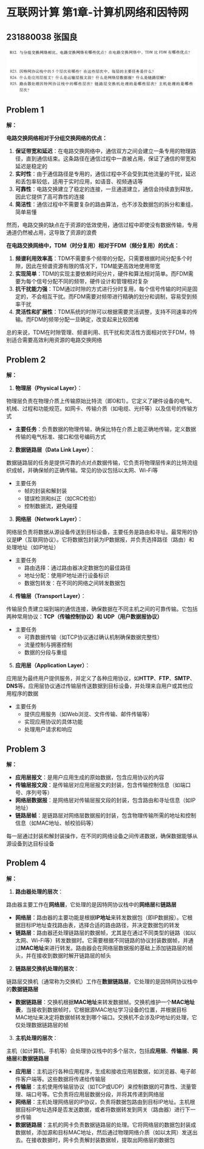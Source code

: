 # 互联网计算 第1章-计算机网络和因特网

## 231880038 张国良

![alt text](image-20250218162204672.png)
## Problem 1

**解：**

**电路交换网络相对于分组交换网络的优点：**

1. **保证带宽和延迟**：在电路交换网络中，通信双方之间会建立一条专用的物理路径，直到通信结束。这条路径在通信过程中一直被占用，保证了通信的带宽和延迟是稳定的
2. **实时性**：由于通信路径是专用的，通信过程中不会受到其他流量的干扰，延迟和丢包率较低，适用于实时应用，如语音、视频通话等
3. **可靠性**：电路交换建立了稳定的连接，一旦通道建立，通信会持续直到释放，因此它提供了高可靠性的连接
4. **简洁性**：通信过程中不需要复杂的路由算法，也不涉及数据包的拆分和重组，简单易懂

然而，电路交换的缺点在于资源的低效使用，通信过程中即使没有数据传输，专用通道仍然被占用，这导致了资源的浪费

**在电路交换网络中，TDM（时分复用）相对于FDM（频分复用）的优点：**

1. **频谱利用效率高**：TDM不需要多个频带的分配，只需要根据时间分配多个时隙，因此在频谱资源有限的情况下，TDM能更高效地使用带宽
2. **实现简单**：TDM的实现主要依赖时间分片，硬件和算法相对简单。而FDM需要为每个信号分配不同的频带，硬件设计和管理相对复杂
3. **抗干扰能力强**：TDM通过时隙的方式进行分时复用，每个信号传输的时间是固定的，不会相互干扰。而FDM需要对频带进行精确的划分和调制，容易受到频率干扰
4. **灵活性和扩展性**：TDM系统的时隙可以根据需要灵活调整，支持不同速率的传输。而FDM的频带分配一旦确定，改变起来比较困难

总的来说，TDM在时隙管理、频谱利用、抗干扰和灵活性方面相对优于FDM，特别适合需要高效利用资源的电路交换网络



## Problem 2

**解：**

1. **物理层（Physical Layer）**：

物理层负责在物理介质上传输原始比特流（即0和1）。它定义了硬件设备的电气、机械、过程和功能规范，如网卡、传输介质（如电缆、光纤等）以及信号的传输方式

- **主要任务**：负责数据的物理传输，确保比特在介质上能正确地传输，定义数据传输的电气标准、接口和信号编码方式

2. **数据链路层（Data Link Layer）**：

数据链路层的任务是提供可靠的点对点数据传输，它负责将物理层传来的比特流组织成帧，并确保帧的正确传输。常见的协议包括以太网、Wi-Fi等

- 主要任务
  - 帧的封装和解封装
  - 错误检测和纠正（如CRC检验）
  - 控制数据流，避免碰撞

3. **网络层（Network Layer）**：

网络层负责将数据从源设备传送到目标设备，主要任务是路由和寻址。最常用的协议是**IP**（互联网协议）。它将数据包封装为IP数据报，并负责选择路径（路由）和处理地址（如IP地址）

- 主要任务
  - 路由选择：通过路由器决定数据包的最佳路径
  - 地址分配：使用IP地址进行设备标识
  - 数据包转发：在不同的网络之间转发数据包

4. **传输层（Transport Layer）**：

传输层负责建立端到端的通信连接，确保数据在不同主机之间的可靠传输。它包括两种常用协议：**TCP（传输控制协议）和 UDP（用户数据报协议）**

- 主要任务
  - 可靠数据传输（如TCP协议通过确认机制确保数据完整性）
  - 流量控制与拥塞控制
  - 数据的分段与重组

5. **应用层（Application Layer）**：

应用层为最终用户提供服务，并定义了各种应用协议，如**HTTP**、**FTP**、**SMTP**、**DNS**等。应用层协议通过传输层传送数据到目标设备，并处理来自用户或其他应用程序的数据

- 主要任务
  - 提供应用服务（如Web浏览、文件传输、邮件传输等）
  - 实现应用协议的具体功能
  - 处理用户请求和响应



## Problem 3

**解：**

- **应用层报文**：是用户应用生成的原始数据，包含应用协议的内容
- **传输层报文段**：是传输层对应用层报文的封装，包含传输控制信息（如端口号、序列号等）
- **网络层数据报**：是网络层对传输层报文段的封装，包含路由和寻址信息（如IP地址）
- **链路层帧**：是链路层对网络层数据报的封装，包含物理传输所需的地址和控制信息（如MAC地址、帧校验码等）

每一层通过封装和解封装操作，在不同的网络设备之间传递数据，确保数据能够从源设备到达目标设备

## Problem 4

**解：**

1. **路由器处理的层次**：

路由器主要工作在**网络层**，它处理的是因特网协议栈中的**网络层**和**链路层**

- **网络层**：路由器的主要功能是根据**IP地址**来转发数据包（即IP数据报）。它根据目标IP地址查找路由表，选择合适的路由路径，并决定数据包的转发
- **链路层**：路由器还处理链路层的数据帧，尤其是在通过不同类型的链路（如以太网、Wi-Fi等）转发数据时。它需要根据不同链路的协议封装数据帧，并通过**MAC地址**来进行转发。路由器会在网络层数据报的基础上添加链路层的帧头，并在接收到数据时解开链路层的帧头

2. **链路层交换机处理的层次**：

链路层交换机（通常称为交换机）工作在**数据链路层**，它处理的是因特网协议栈中的**数据链路层**

- **数据链路层**：交换机根据**MAC地址**来转发数据帧。交换机维护一个**MAC地址表**，当接收到数据帧时，它根据源MAC地址学习设备的位置，并根据目标MAC地址来决定将数据帧转发到哪个端口。交换机不会涉及IP地址的处理，它仅处理数据链路层的帧

3. **主机处理的层次**：

主机（如计算机、手机等）会处理协议栈中的多个层次，包括**应用层**、**传输层**、**网络层**和**数据链路层**

- **应用层**：主机运行各种应用程序，生成和接收应用层数据，如浏览器、电子邮件客户端等。这些数据将传递给传输层
- **传输层**：主机使用传输层协议（如TCP或UDP）来控制数据的可靠性、流量管理、端口号等。它负责将应用层数据分段，并将其传递到网络层
- **网络层**：主机处理网络层的IP协议，负责将数据包路由到目标IP地址。主机根据目标IP地址选择是否发送数据，或者将数据转发到网关（路由器）进行下一步传输
- **数据链路层**：主机的网卡负责数据链路层的处理。它将网络层的数据包封装成数据帧，添加源和目标MAC地址，然后通过物理网络介质（如以太网）发送出去。在接收数据时，网卡负责解封装数据帧，提取出网络层的数据包